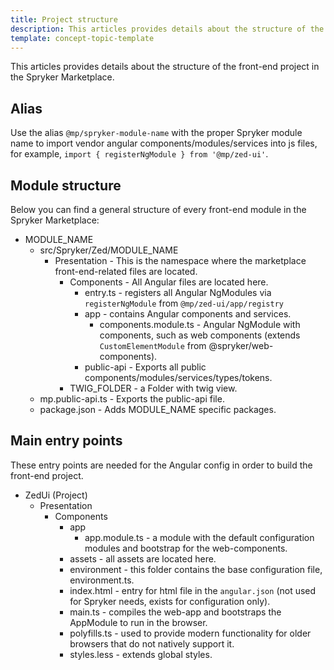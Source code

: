 ```yaml
---
title: Project structure
description: This articles provides details about the structure of the front-end project in the Spryker Marketplace.
template: concept-topic-template
---
```


This articles provides details about the structure of the front-end project in the Spryker Marketplace.


## Alias

Use the alias `@mp/spryker-module-name` with the proper Spryker module name to import vendor angular components/modules/services into js files, for example, `import { registerNgModule } from '@mp/zed-ui'`.

## Module structure

Below you can find a general structure of every front-end module in the Spryker Marketplace:

- MODULE_NAME
  - src/Spryker/Zed/MODULE_NAME
    - Presentation - This is the namespace where the marketplace front-end-related files are located.
      - Components - All Angular files are located here.
        - entry.ts - registers all Angular NgModules via `registerNgModule` from `@mp/zed-ui/app/registry`
        - app - contains Angular components and services.
          - components.module.ts - Angular NgModule with components, such as web components (extends `CustomElementModule` from @spryker/web-components).
        - public-api - Exports all public components/modules/services/types/tokens.
      - TWIG_FOLDER - a Folder with twig view.
  - mp.public-api.ts - Exports the public-api file.
  - package.json - Adds MODULE_NAME specific packages.

## Main entry points

These entry points are needed for the Angular config in order to build the front-end project.

- ZedUi (Project)
  - Presentation
    - Components
      - app
        - app.module.ts - a module with the default configuration modules and bootstrap for the web-components.
      - assets - all assets are located here.
      - environment - this folder contains the base configuration file, environment.ts.
      - index.html - entry for html file in the `angular.json` (not used for Spryker needs, exists for configuration only).
      - main.ts - compiles the web-app and bootstraps the AppModule to run in the browser.
      - polyfills.ts - used to provide modern functionality for older browsers that do not natively support it.
      - styles.less - extends global styles.
